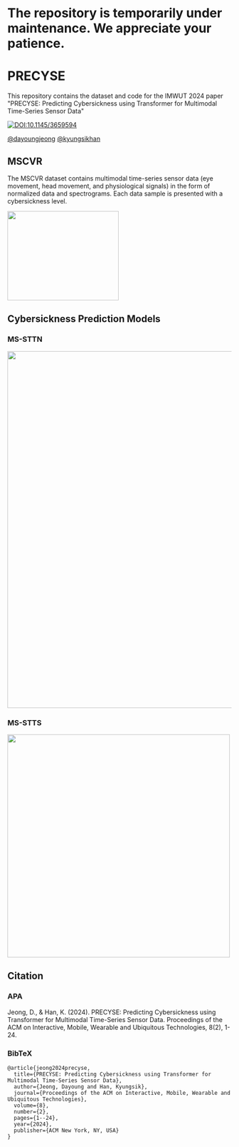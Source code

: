# **The repository is temporarily under maintenance. We appreciate your patience.**

# PRECYSE

This repository contains the dataset and code for the IMWUT 2024 paper "PRECYSE: Predicting Cybersickness using Transformer for Multimodal Time-Series Sensor Data"

[![DOI:10.1145/3659594](https://zenodo.org/badge/DOI/10.1145/3659594.svg)](https://doi.org/10.1145/3659594)

[@dayoungjeong](https://scholar.google.com/citations?user=Hc_LRYkAAAAJ&hl=en)
[@kyungsikhan](https://scholar.google.com/citations?user=htyp0xsAAAAJ&hl=en)

## MSCVR

The MSCVR dataset contains multimodal time-series sensor data (eye movement, head movement, and physiological signals) in the form of normalized data and spectrograms. Each data sample is presented with a cybersickness level.

<img src="https://github.com/user-attachments/assets/0332dd8c-b788-4f8b-8bcb-7366efb95490" width="250" height="200"/>

## Cybersickness Prediction Models
### MS-STTN
<img src="https://github.com/user-attachments/assets/8fad125d-f74c-43c1-8d99-07fd8f19ff13" width="650" height="800"/>

### MS-STTS
<img src="https://github.com/user-attachments/assets/19d9e420-fb0e-43ac-b04f-e6fc1292b511" width="500" height="500"/>

## Citation

### APA

Jeong, D., & Han, K. (2024). PRECYSE: Predicting Cybersickness using Transformer for Multimodal Time-Series Sensor Data. Proceedings of the ACM on Interactive, Mobile, Wearable and Ubiquitous Technologies, 8(2), 1-24.

### BibTeX
```
@article{jeong2024precyse,
  title={PRECYSE: Predicting Cybersickness using Transformer for Multimodal Time-Series Sensor Data},
  author={Jeong, Dayoung and Han, Kyungsik},
  journal={Proceedings of the ACM on Interactive, Mobile, Wearable and Ubiquitous Technologies},
  volume={8},
  number={2},
  pages={1--24},
  year={2024},
  publisher={ACM New York, NY, USA}
}
```
